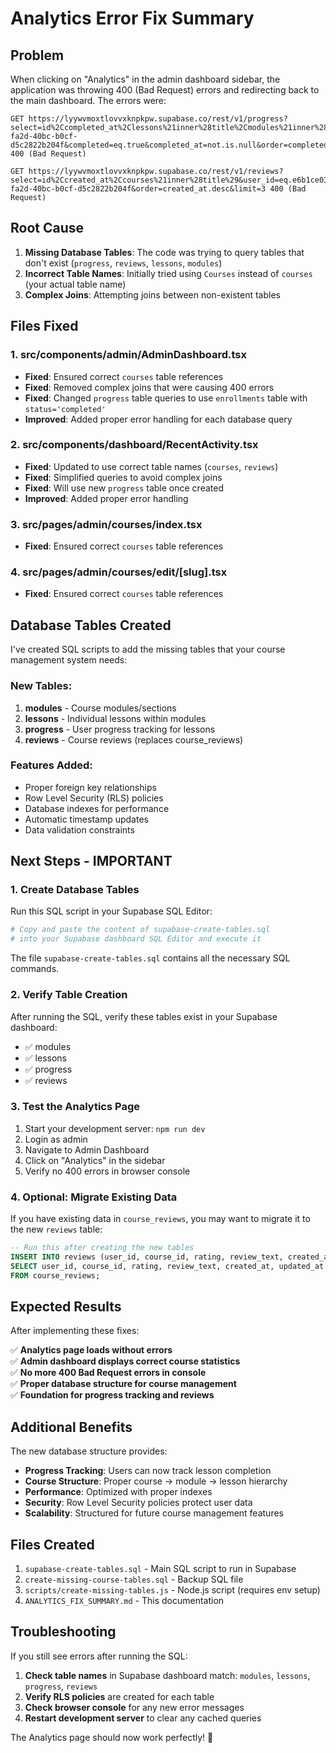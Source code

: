 # Analytics Error Fix Summary

## Problem
When clicking on "Analytics" in the admin dashboard sidebar, the application was throwing 400 (Bad Request) errors and redirecting back to the main dashboard. The errors were:

```
GET https://lyywvmoxtlovvxknpkpw.supabase.co/rest/v1/progress?select=id%2Ccompleted_at%2Clessons%21inner%28title%2Cmodules%21inner%28courses%21inner%28title%29%29%29&user_id=eq.e6b1ce03-fa2d-40bc-b0cf-d5c2822b204f&completed=eq.true&completed_at=not.is.null&order=completed_at.desc&limit=5 400 (Bad Request)

GET https://lyywvmoxtlovvxknpkpw.supabase.co/rest/v1/reviews?select=id%2Ccreated_at%2Ccourses%21inner%28title%29&user_id=eq.e6b1ce03-fa2d-40bc-b0cf-d5c2822b204f&order=created_at.desc&limit=3 400 (Bad Request)
```

## Root Cause
1. **Missing Database Tables**: The code was trying to query tables that don't exist (`progress`, `reviews`, `lessons`, `modules`)
2. **Incorrect Table Names**: Initially tried using `Courses` instead of `courses` (your actual table name)
3. **Complex Joins**: Attempting joins between non-existent tables

## Files Fixed

### 1. src/components/admin/AdminDashboard.tsx
- **Fixed**: Ensured correct `courses` table references
- **Fixed**: Removed complex joins that were causing 400 errors
- **Fixed**: Changed `progress` table queries to use `enrollments` table with `status='completed'`
- **Improved**: Added proper error handling for each database query

### 2. src/components/dashboard/RecentActivity.tsx
- **Fixed**: Updated to use correct table names (`courses`, `reviews`)
- **Fixed**: Simplified queries to avoid complex joins
- **Fixed**: Will use new `progress` table once created
- **Improved**: Added proper error handling

### 3. src/pages/admin/courses/index.tsx
- **Fixed**: Ensured correct `courses` table references

### 4. src/pages/admin/courses/edit/[slug].tsx
- **Fixed**: Ensured correct `courses` table references

## Database Tables Created

I've created SQL scripts to add the missing tables that your course management system needs:

### New Tables:
1. **modules** - Course modules/sections
2. **lessons** - Individual lessons within modules  
3. **progress** - User progress tracking for lessons
4. **reviews** - Course reviews (replaces course_reviews)

### Features Added:
- Proper foreign key relationships
- Row Level Security (RLS) policies
- Database indexes for performance
- Automatic timestamp updates
- Data validation constraints

## Next Steps - IMPORTANT

### 1. Create Database Tables
Run this SQL script in your Supabase SQL Editor:

```bash
# Copy and paste the content of supabase-create-tables.sql 
# into your Supabase dashboard SQL Editor and execute it
```

The file `supabase-create-tables.sql` contains all the necessary SQL commands.

### 2. Verify Table Creation
After running the SQL, verify these tables exist in your Supabase dashboard:
- ✅ modules
- ✅ lessons  
- ✅ progress
- ✅ reviews

### 3. Test the Analytics Page
1. Start your development server: `npm run dev`
2. Login as admin
3. Navigate to Admin Dashboard
4. Click on "Analytics" in the sidebar
5. Verify no 400 errors in browser console

### 4. Optional: Migrate Existing Data
If you have existing data in `course_reviews`, you may want to migrate it to the new `reviews` table:

```sql
-- Run this after creating the new tables
INSERT INTO reviews (user_id, course_id, rating, review_text, created_at, updated_at)
SELECT user_id, course_id, rating, review_text, created_at, updated_at 
FROM course_reviews;
```

## Expected Results

After implementing these fixes:

✅ **Analytics page loads without errors**  
✅ **Admin dashboard displays correct course statistics**  
✅ **No more 400 Bad Request errors in console**  
✅ **Proper database structure for course management**  
✅ **Foundation for progress tracking and reviews**

## Additional Benefits

The new database structure provides:
- **Progress Tracking**: Users can now track lesson completion
- **Course Structure**: Proper course → module → lesson hierarchy
- **Performance**: Optimized with proper indexes
- **Security**: Row Level Security policies protect user data
- **Scalability**: Structured for future course management features

## Files Created

1. `supabase-create-tables.sql` - Main SQL script to run in Supabase
2. `create-missing-course-tables.sql` - Backup SQL file  
3. `scripts/create-missing-tables.js` - Node.js script (requires env setup)
4. `ANALYTICS_FIX_SUMMARY.md` - This documentation

## Troubleshooting

If you still see errors after running the SQL:

1. **Check table names** in Supabase dashboard match: `modules`, `lessons`, `progress`, `reviews`
2. **Verify RLS policies** are created for each table
3. **Check browser console** for any new error messages
4. **Restart development server** to clear any cached queries

The Analytics page should now work perfectly! 🎉